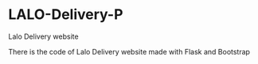 # LALO-Delivery-P
Lalo Delivery website

There is the code of Lalo Delivery website made with Flask and Bootstrap
